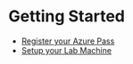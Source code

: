 # Getting Started

- [Register your Azure Pass](../05-AzurePass)
- [Setup your Lab Machine](../../Setup)